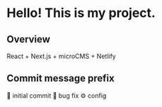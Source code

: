 # Hello! This is my project.

## Overview

React + Next.js + microCMS + Netlify

## Commit message prefix

:tada: initial commit
:bug: bug fix
:gear: config
